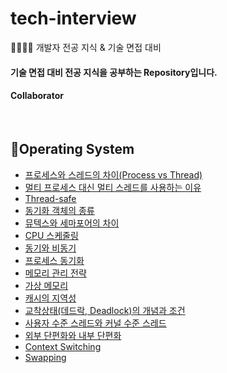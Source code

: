 # tech-interview
👨‍👨‍👧‍👧 개발자 전공 지식 &amp; 기술 면접 대비 

#### 기술 면접 대비 전공 지식을 공부하는 Repository입니다.

#### Collaborator

<br>

## 📌Operating System

* [프로세스와 스레드의 차이(Process vs Thread)]()
* [멀티 프로세스 대신 멀티 스레드를 사용하는 이유]()
* [Thread-safe]()
* [동기화 객체의 종류]()
* [뮤텍스와 세마포어의 차이]()
* [CPU 스케줄링]()
* [동기와 비동기]()
* [프로세스 동기화]()
* [메모리 관리 전략]()
* [가상 메모리]()
* [캐시의 지역성]()
* [교착상태(데드락, Deadlock)의 개념과 조건]()
* [사용자 수준 스레드와 커널 수준 스레드]()
* [외부 단편화와 내부 단편화]()
* [Context Switching]()
* [Swapping]()
